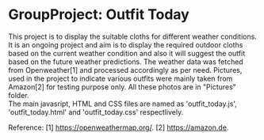 # GroupProject: Outfit Today
This project is to display the suitable cloths for different weather conditions. It is an ongoing project and aim is to display the required outdoor cloths based on the current weather condition and also it will suggest the outfit based on the future weather predictions. The weather data was fetched from Openweather[1] and processed accordingly as per need. 
Pictures, used in the project to indicate various outfits were mainly taken from Amazon[2] for testing purpose only. All these photos are in "Pictures" folder.   
The main javasript, HTML and CSS files are named as 'outfit_today.js', 'outfit_today.html' and 'outfit_today.css' respectlively. 


Reference: 
[1] https://openweathermap.org/.
[2] https://amazon.de.
 
